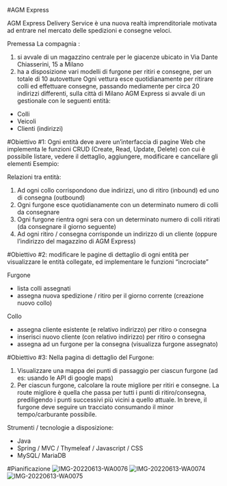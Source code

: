 #AGM Express

AGM Express Delivery Service è una nuova realtà imprenditoriale motivata ad entrare nel
mercato delle spedizioni e consegne veloci.

Premessa
La compagnia :
  1. si avvale di un magazzino centrale per le giacenze ubicato in Via Dante Chiasserini, 15 a
  Milano
  2. ha a disposizione vari modelli di furgone per ritiri e consegne, per un totale di 10
  autovetture
  Ogni vettura esce quotidianamente per ritirare colli ed effettuare consegne, passando
  mediamente per circa 20 indirizzi differenti, sulla città di Milano
  AGM Express si avvale di un gestionale con le seguenti entità:
  - Colli
  - Veicoli
  - Clienti (indirizzi)

#Obiettivo #1: Ogni entità deve avere un’interfaccia di pagine Web che implementa le
funzioni CRUD (Create, Read, Update, Delete) con cui è possibile listare, vedere il dettaglio,
aggiungere, modificare e cancellare gli elementi
Esempio:

Relazioni tra entità:
1. Ad ogni collo corrispondono due indirizzi, uno di ritiro (inbound) ed uno di
consegna (outbound)
2. Ogni furgone esce quotidianamente con un determinato numero di colli da consegnare
3. Ogni furgone rientra ogni sera con un determinato numero di colli ritirati (da
consegnare il giorno seguente)
4. Ad ogni ritiro / consegna corrisponde un indirizzo di un cliente (oppure l’indirizzo del
magazzino di AGM Express)


#Obiettivo #2: modificare le pagine di dettaglio di ogni entità per visualizzare le entità
collegate, ed implementare le funzioni “incrociate”

Furgone
- lista colli assegnati
- assegna nuova spedizione / ritiro per il giorno corrente (creazione nuovo collo)

Collo
- assegna cliente esistente (e relativo indirizzo) per ritiro o consegna
- inserisci nuovo cliente (con relativo indirizzo) per ritiro o consegna
- assegna ad un furgone per la consegna (visualizza furgone assegnato)

#Obiettivo #3:
Nella pagina di dettaglio del Furgone:
  1. Visualizzare una mappa dei punti di passaggio per ciascun furgone (ad es: usando
     le API di google maps)
  2. Per ciascun furgone, calcolare la route migliore per ritiri e consegne. La route
     migliore è quella che passa per tutti i punti di ritiro/consegna, prediligendo i punti
     successivi più vicini a quello attuale. In breve, il furgone deve seguire un tracciato
     consumando il minor tempo/carburante possibile.


Strumenti / tecnologie a disposizione:
  - Java
  - Spring / MVC / Thymeleaf / Javascript / CSS
  - MySQL/ MariaDB
  
  
  #Pianificazione
![IMG-20220613-WA0076](https://user-images.githubusercontent.com/89776299/173372184-3564ff2d-0f75-4bbb-93d0-a33aea5f02e0.jpg)
![IMG-20220613-WA0074](https://user-images.githubusercontent.com/89776299/173372199-3595a728-8fca-4c1a-b604-e8bcd64bbbb6.jpg)
![IMG-20220613-WA0075](https://user-images.githubusercontent.com/89776299/173372208-be657a5f-ce62-4128-b3e0-a222947108ff.jpg)
